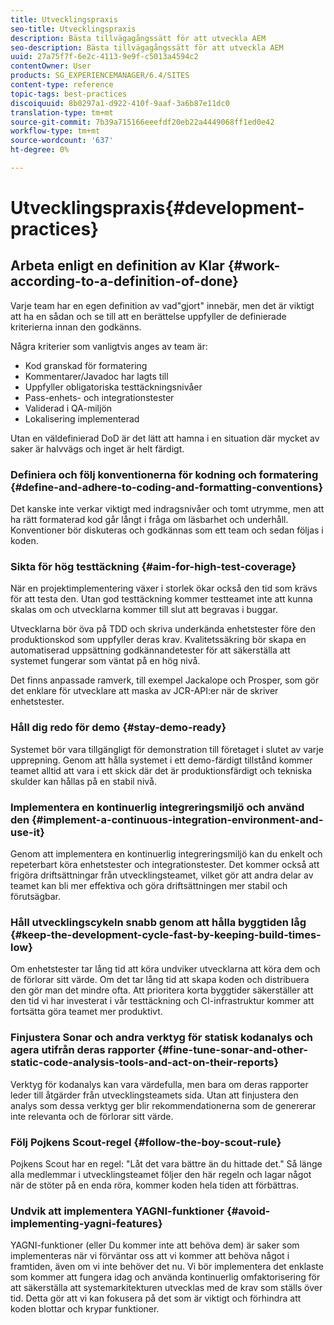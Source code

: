```yaml
---
title: Utvecklingspraxis
seo-title: Utvecklingspraxis
description: Bästa tillvägagångssätt för att utveckla AEM
seo-description: Bästa tillvägagångssätt för att utveckla AEM
uuid: 27a75f7f-6e2c-4113-9e9f-c5013a4594c2
contentOwner: User
products: SG_EXPERIENCEMANAGER/6.4/SITES
content-type: reference
topic-tags: best-practices
discoiquuid: 8b0297a1-d922-410f-9aaf-3a6b87e11dc0
translation-type: tm+mt
source-git-commit: 7b39a715166eeefdf20eb22a4449068ff1ed0e42
workflow-type: tm+mt
source-wordcount: '637'
ht-degree: 0%

---
```



# Utvecklingspraxis{#development-practices}

## Arbeta enligt en definition av Klar {#work-according-to-a-definition-of-done}

Varje team har en egen definition av vad&quot;gjort&quot; innebär, men det är viktigt att ha en sådan och se till att en berättelse uppfyller de definierade kriterierna innan den godkänns.

Några kriterier som vanligtvis anges av team är:

* Kod granskad för formatering
* Kommentarer/Javadoc har lagts till
* Uppfyller obligatoriska testtäckningsnivåer
* Pass-enhets- och integrationstester
* Validerad i QA-miljön
* Lokalisering implementerad

Utan en väldefinierad DoD är det lätt att hamna i en situation där mycket av saker är halvvägs och inget är helt färdigt.

### Definiera och följ konventionerna för kodning och formatering {#define-and-adhere-to-coding-and-formatting-conventions}

Det kanske inte verkar viktigt med indragsnivåer och tomt utrymme, men att ha rätt formaterad kod går långt i fråga om läsbarhet och underhåll. Konventioner bör diskuteras och godkännas som ett team och sedan följas i koden.

### Sikta för hög testtäckning {#aim-for-high-test-coverage}

När en projektimplementering växer i storlek ökar också den tid som krävs för att testa den. Utan god testtäckning kommer testteamet inte att kunna skalas om och utvecklarna kommer till slut att begravas i buggar.

Utvecklarna bör öva på TDD och skriva underkända enhetstester före den produktionskod som uppfyller deras krav. Kvalitetssäkring bör skapa en automatiserad uppsättning godkännandetester för att säkerställa att systemet fungerar som väntat på en hög nivå.

Det finns anpassade ramverk, till exempel Jackalope och Prosper, som gör det enklare för utvecklare att maska av JCR-API:er när de skriver enhetstester.

### Håll dig redo för demo {#stay-demo-ready}

Systemet bör vara tillgängligt för demonstration till företaget i slutet av varje upprepning. Genom att hålla systemet i ett demo-färdigt tillstånd kommer teamet alltid att vara i ett skick där det är produktionsfärdigt och tekniska skulder kan hållas på en stabil nivå.

### Implementera en kontinuerlig integreringsmiljö och använd den {#implement-a-continuous-integration-environment-and-use-it}

Genom att implementera en kontinuerlig integreringsmiljö kan du enkelt och repeterbart köra enhetstester och integrationstester. Det kommer också att frigöra driftsättningar från utvecklingsteamet, vilket gör att andra delar av teamet kan bli mer effektiva och göra driftsättningen mer stabil och förutsägbar.

### Håll utvecklingscykeln snabb genom att hålla byggtiden låg {#keep-the-development-cycle-fast-by-keeping-build-times-low}

Om enhetstester tar lång tid att köra undviker utvecklarna att köra dem och de förlorar sitt värde. Om det tar lång tid att skapa koden och distribuera den gör man det mindre ofta. Att prioritera korta byggtider säkerställer att den tid vi har investerat i vår testtäckning och CI-infrastruktur kommer att fortsätta göra teamet mer produktivt.

### Finjustera Sonar och andra verktyg för statisk kodanalys och agera utifrån deras rapporter {#fine-tune-sonar-and-other-static-code-analysis-tools-and-act-on-their-reports}

Verktyg för kodanalys kan vara värdefulla, men bara om deras rapporter leder till åtgärder från utvecklingsteamets sida. Utan att finjustera den analys som dessa verktyg ger blir rekommendationerna som de genererar inte relevanta och de förlorar sitt värde.

### Följ Pojkens Scout-regel {#follow-the-boy-scout-rule}

Pojkens Scout har en regel: &quot;Låt det vara bättre än du hittade det.&quot; Så länge alla medlemmar i utvecklingsteamet följer den här regeln och lagar något när de stöter på en enda röra, kommer koden hela tiden att förbättras.

### Undvik att implementera YAGNI-funktioner {#avoid-implementing-yagni-features}

YAGNI-funktioner (eller Du kommer inte att behöva dem) är saker som implementeras när vi förväntar oss att vi kommer att behöva något i framtiden, även om vi inte behöver det nu. Vi bör implementera det enklaste som kommer att fungera idag och använda kontinuerlig omfaktorisering för att säkerställa att systemarkitekturen utvecklas med de krav som ställs över tid. Detta gör att vi kan fokusera på det som är viktigt och förhindra att koden blottar och krypar funktioner.
